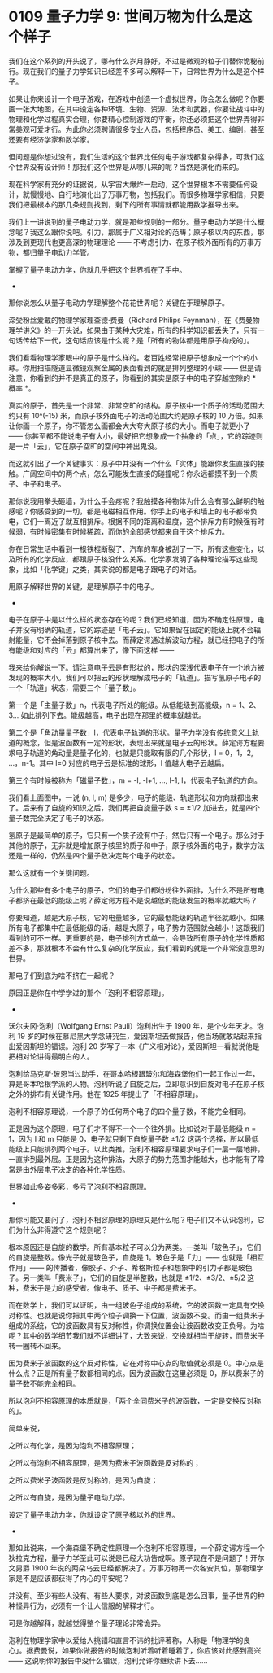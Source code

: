 # 0109 量子力学 9: 世间万物为什么是这个样子

我们在这个系列的开头说了，哪有什么岁月静好，不过是微观的粒子们替你诡秘前行。现在我们的量子力学知识已经差不多可以解释一下，日常世界为什么是这个样子。

如果让你来设计一个电子游戏，在游戏中创造一个虚拟世界，你会怎么做呢？你要画一张大地图，在其中设定各种环境、生物、资源、法术和武器，你要让战斗中的物理和化学过程真实合理，你要精心控制游戏的平衡，你还必须把这个世界弄得非常美观可爱才行。为此你必须聘请很多专业人员，包括程序员、美工、编剧，甚至还要有经济学家和数学家。

但问题是你想过没有，我们生活的这个世界比任何电子游戏都复杂得多，可我们这个世界没有设计师！那我们这个世界是从哪儿来的呢？当然是演化而来的。

现在科学家有充分的证据说，从宇宙大爆炸一启动，这个世界根本不需要任何设计，就慢慢地、自行地演化出了万事万物，包括我们。而很多物理学家相信，只要我们把最根本的那几条规则找到，剩下的所有事情就都能用数学推导出来。

我们上一讲说到的量子电动力学，就是那些规则的一部分。量子电动力学是什么概念呢？我这么跟你说吧。引力，那属于广义相对论的范畴；原子核以内的东西，那涉及到更现代也更高深的物理理论 —— 不考虑引力、在原子核外面所有的万事万物，都归量子电动力学管。

掌握了量子电动力学，你就几乎把这个世界抓在了手中。

*

那你说怎么从量子电动力学理解整个花花世界呢？关键在于理解原子。

深受粉丝爱戴的物理学家理查德·费曼（Richard Philips Feynman），在《费曼物理学讲义》的一开头说，如果由于某种大灾难，所有的科学知识都丢失了，只有一句话传给下一代，这句话应该是什么呢？是「所有的物体都是用原子构成的」。

我们看看物理学家眼中的原子是什么样的。老百姓经常把原子想象成一个个的小球。你用扫描隧道显微镜观察金属的表面看到的就是排列整理的小球 —— 但是请注意，你看到的并不是真正的原子，你看到的其实是原子中的电子穿越空隙的 * 概率 *。

真实的原子，首先是一个非常、非常空旷的结构。原子核中一个质子的活动范围大约只有 10^(-15) 米，而原子核外面电子的活动范围大约是原子核的 10 万倍。如果让你画一个原子，你不管怎么画都会大大夸大原子核的大小。而电子就更小了 —— 你甚至都不能说电子有大小，最好把它想象成一个抽象的「点」，它的踪迹则是一片「云」，它在原子空旷的空间中神出鬼没。

而这就引出了一个关键事实：原子中并没有一个什么「实体」能跟你发生直接的接触。广阔空间中的两个点，怎么可能发生直接的碰撞呢？你永远都摸不到一个质子、中子和电子。

那你说我用拳头砸墙，为什么手会疼呢？我触摸各种物体为什么会有那么鲜明的触感呢？你感受到的一切，都是电磁相互作用。你手上的电子和墙上的电子都带负电，它们一离近了就互相排斥。根据不同的距离和温度，这个排斥力有时候强有时候弱，有时候密集有时候稀疏，而你的全部感觉都来自于这个排斥力。

你在日常生活中看到一根铁棍断裂了、汽车的车身被刮了一下，所有这些变化，以及所有的化学反应，都跟原子核没什么关系。化学家发明了各种理论描写这些现象，比如「化学键」之类，其实说的都是电子跟电子的对话。

用原子解释世界的关键，是理解原子中的电子。

*

电子在原子中是以什么样的状态存在的呢？我们已经知道，因为不确定性原理，电子并没有明确的轨道，它的踪迹是「电子云」。它如果留在固定的能级上就不会辐射能量，它不会掉落到原子核中去。而薛定谔通过解波动方程，就已经把电子的所有能级和对应的「云」都算出来了，像下面这样 ——

我来给你解说一下。请注意电子云是有形状的，形状的深浅代表电子在一个地方被发现的概率大小。我们可以把云的形状理解成电子的「轨道」。描写氢原子电子的一个「轨道」状态，需要三个「量子数」。

第一个是「主量子数」n，代表电子所处的能级。从低能级到高能级，n = 1、2、3… 如此排列下去。能级越高，电子出现在那里的概率就越低。

第二个是「角动量量子数」l，代表电子轨道的形状。量子力学没有传统意义上轨道的概念，但是波函数有一定的形状，表现出来就是电子云的形状。薛定谔方程要求电子轨道的角动量是量子化的，也就是只能取有限的几个形状，l = 0，1，2, …，n-1。其中 l=0 对应的电子云是标准的球形，l 值越大电子云越扁。

第三个有时候被称为「磁量子数」，m = -l, -l+1, …, l-1, l，代表电子轨道的方向。

我们看上面图中，一说 (n, l, m) 是多少，电子的能级、轨道形状和方向就都出来了。后来有了自旋的知识之后，我们再把自旋量子数 s = ±1/2 加进去，就是四个量子数完全决定了电子的状态。

氢原子是最简单的原子，它只有一个质子没有中子，然后只有一个电子。那么对于其他的原子，无非就是增加原子核里的质子和中子，原子核外面的电子，数学方法还是一样的，仍然是四个量子数决定每个电子的状态。

那么这就有一个关键问题。

为什么那些有多个电子的原子，它们的电子们都纷纷往外面排，为什么不是所有电子都挤在最低的能级上呢？薛定谔方程不是说越低的能级发生的概率就越大吗？

你要知道，越是大原子核，它的电量越多，它的最低能级的轨道半径就越小。如果所有电子都集中在最低能级的话，越是大原子，电子势力范围就会越小！这跟我们看到的可不一样。更重要的是，电子排列方式单一，会导致所有原子的化学性质都差不多，那就根本不会有什么复杂的化学反应，我们看到的就是一个非常没意思的世界。

那电子们到底为啥不挤在一起呢？

原因正是你在中学学过的那个「泡利不相容原理」。

*

沃尔夫冈·泡利（Wolfgang Ernst Pauli）泡利出生于 1900 年，是个少年天才。泡利 19 岁的时候在慕尼黑大学念研究生，爱因斯坦去做报告，他当场就敢站起来指出爱因斯坦的错误。泡利 20 岁写了一本《广义相对论》，爱因斯坦一看就说他是把相对论讲得最明白的人。

泡利给马克斯·玻恩当过助手，在哥本哈根跟玻尔和海森堡他们一起工作过一年，算是哥本哈根学派的人物。泡利听说了自旋之后，立即意识到自旋对电子在原子核之外的排布有关键作用。他在 1925 年提出了「不相容原理」。

泡利不相容原理说，一个原子的任何两个电子的四个量子数，不能完全相同。

正是因为这个原理，电子们才不得不一个一个往外排。比如说对于最低能级 n = 1，因为 l 和 m 只能是 0，电子就只剩下自旋量子数 ±1/2 这两个选择，所以最低能级上只能排列两个电子。以此类推，泡利不相容原理要求电子们一层一层地排，一直排到最外层。正是因为这种排法，大原子的势力范围才能越大，也才能有了常常是由外层电子决定的各种化学性质。

世界如此多姿多彩，多亏了泡利不相容原理。

*

那你可能又要问了，泡利不相容原理的原理又是什么呢？电子们又不认识泡利，它们为什么非得遵守这个规则呢？

根本原因还是自旋的数学。所有基本粒子可以分为两类。一类叫「玻色子」，它们的自旋是整数。像光子就是玻色子，自旋是 1。玻色子是「力」—— 也就是「相互作用」—— 的传播者，像胶子、介子、希格斯粒子和想象中的引力子都是玻色子。另一类叫「费米子」，它们的自旋是半整数，也就是 ±1/2、±3/2、±5/2 这种，费米子是力的感受者。像电子、质子、中子都是费米子。

而在数学上，我们可以证明，由一组玻色子组成的系统，它的波函数一定具有交换对称性。也就是说你把其中两个粒子调换一下位置，波函数不变。而由一组费米子组成的系统，它的波函数具有反对称性，你调换位置会让波函数改变正负号。为啥呢？其中的数学细节我们就不详细讲了，大致来说，交换就相当于旋转，而费米子转一圈转不回来。

因为费米子波函数的这个反对称性，它在对称中心点的取值就必须是 0。中心点是什么点？正是所有量子数都相同的点。因为波函数在这里必须是 0，所以费米子的量子数不能完全相同。

所以泡利不相容原理的本质就是，「两个全同费米子的波函数，一定是交换反对称的」。

简单来说，

之所以有化学，是因为泡利不相容原理；

之所以有泡利不相容原理，是因为费米子波函数是反对称的；

之所以费米子波函数是反对称的，是因为自旋；

之所以有自旋，是因为量子电动力学。

设定了量子电动力学，你就设定了原子核以外的世界。

*

那如此说来，一个海森堡不确定性原理一个泡利不相容原理，一个薛定谔方程一个狄拉克方程，量子力学至此可以说是已经大功告成啊。原子现在不是问题了！开尔文男爵 1900 年说的两朵乌云已经都解决了。万事万物再一次各安其位，那物理学家是不是应该都获得了内心的平安呢？

并没有。至少有些人没有。有些人要求，对波函数到底是怎么回事，量子世界的种种怪异行为，必须有一个让人信服的解释才行。

可是你越解释，就越觉得整个量子理论非常诡异。

泡利在物理学家中以爱给人挑错和直言不讳的批评著称，人称是「物理学的良心」。据费曼说，如果你做报告的时候泡利听着听着睡着了，你应该对此感到高兴 —— 这说明你的报告中没什么错误，泡利允许你继续讲下去……

